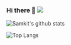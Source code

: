 ### Hi there 👋 ![](https://komarev.com/ghpvc/?username=samkit-shah&color=blue)

![Samkit's github stats](https://github-readme-stats.vercel.app/api?username=samkit-shah&show_icons=true&theme=graywhite)

![Top Langs](https://github-readme-stats.vercel.app/api/top-langs/?username=samkit-shah&layout=compact)

<!--
**Samkit-shah/samkit-shah** is a ✨ _special_ ✨ repository because its `README.md` (this file) appears on your GitHub profile.
https://komarev.com/ghpvc/?username=samkit-shah&color=green

Here are some ideas to get you started:
<br>
- 🔭 I’m currently working on ...
- 🌱 I’m currently learning ...
- 👯 I’m looking to collaborate on ...
- 🤔 I’m looking for help with ...
- 💬 Ask me about ...
- 📫 How to reach me: ...
- 😄 Pronouns: ...
- ⚡ Fun fact: ...
-->
